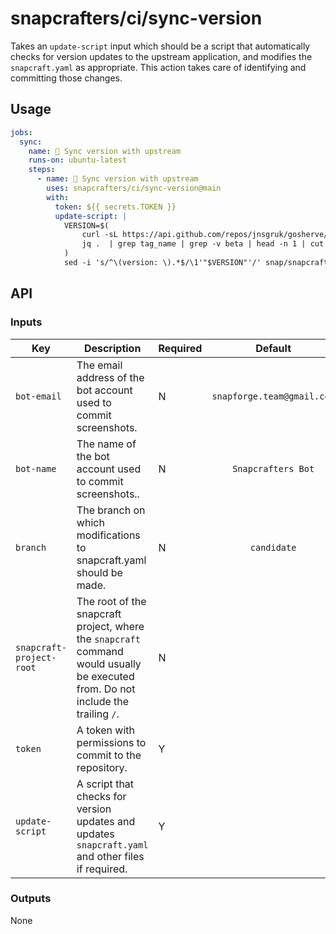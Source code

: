# snapcrafters/ci/sync-version

Takes an `update-script` input which should be a script that automatically checks for version
updates to the upstream application, and modifies the `snapcraft.yaml` as appropriate. This action
takes care of identifying and committing those changes.

## Usage

```yaml
jobs:
  sync:
    name: 🔄 Sync version with upstream
    runs-on: ubuntu-latest
    steps:
      - name: 🔄 Sync version with upstream
        uses: snapcrafters/ci/sync-version@main
        with:
          token: ${{ secrets.TOKEN }}
          update-script: |
            VERSION=$(
                curl -sL https://api.github.com/repos/jnsgruk/gosherve/releases | 
                jq .  | grep tag_name | grep -v beta | head -n 1 | cut -d'"' -f4 | tr -d 'v'
            )
            sed -i 's/^\(version: \).*$/\1'"$VERSION"'/' snap/snapcraft.yaml
```

## API

### Inputs

| Key                      | Description                                                                                                                       | Required |          Default           |
| ------------------------ | --------------------------------------------------------------------------------------------------------------------------------- | -------- | :------------------------: |
| `bot-email`              | The email address of the bot account used to commit screenshots.                                                                  | N        | `snapforge.team@gmail.com` |
| `bot-name`               | The name of the bot account used to commit screenshots..                                                                          | N        |     `Snapcrafters Bot`     |
| `branch`                 | The branch on which modifications to snapcraft.yaml should be made.                                                               | N        |        `candidate`         |
| `snapcraft-project-root` | The root of the snapcraft project, where the `snapcraft` command would usually be executed from. Do not include the trailing `/`. | N        |                            |
| `token`                  | A token with permissions to commit to the repository.                                                                             | Y        |                            |
| `update-script`          | A script that checks for version updates and updates `snapcraft.yaml` and other files if required.                                | Y        |                            |

### Outputs

None
